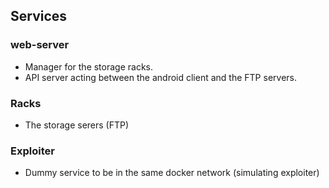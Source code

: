 ## Services

### web-server
  - Manager for the storage racks.
  - API server acting between the android client and the FTP servers.

### Racks
  - The storage serers (FTP)

### Exploiter
  - Dummy service to be in the same docker network (simulating exploiter)